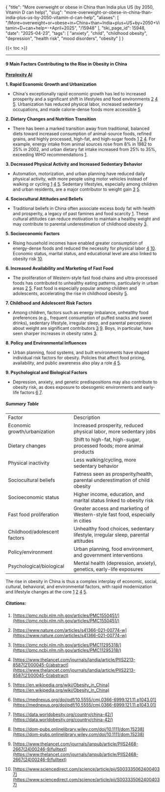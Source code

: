 {
    "title": "More overweight or obese in China than India plus US (by 2050, Vitamin D can help)",
    "slug": "more-overweight-or-obese-in-china-than-india-plus-us-by-2050-vitamin-d-can-help",
    "aliases": [
        "/More+overweight+or+obese+in+China+than+India+plus+US+by+2050+Vitamin+D+can+help+-+April+2025",
        "/15948"
    ],
    "tiki_page_id": 15948,
    "date": "2025-04-23",
    "tags": [
        "anxiety",
        "child",
        "childhood obesity",
        "depression",
        "health risk",
        "mood disorders",
        "obesity"
    ]
}


{{< toc >}}

---

#### 9 Main Factors Contributing to the Rise in Obesity in China

 **[Perplexity AI](https://www.perplexity.ai/search/please-tell-me-about-obesity-t-wK7c0DGeQ6WX.t7SO01BKA)** 

 **1. Rapid Economic Growth and Urbanization** 

* China's exceptionally rapid economic growth has led to increased prosperity and a significant shift in lifestyles and food environments [2](https://www.nature.com/articles/s41366-021-00774-w) [4](https://www.thelancet.com/journals/landia/article/PIIS2213-8587(21)00045-0/abstract) [5](https://en.wikipedia.org/wiki/Obesity_in_China). Urbanization has reduced physical labor, increased sedentary occupations, and made calorie-dense foods more accessible [5](https://en.wikipedia.org/wiki/Obesity_in_China).

 **2. Dietary Changes and Nutrition Transition** 

* There has been a marked transition away from traditional, balanced diets toward increased consumption of animal-source foods, refined grains, and highly processed, high-fat, and high-sugar foods [1](https://pmc.ncbi.nlm.nih.gov/articles/PMC1550451/) [2](https://www.nature.com/articles/s41366-021-00774-w) [4](https://www.thelancet.com/journals/landia/article/PIIS2213-8587(21)00045-0/abstract). For example, energy intake from animal sources rose from 8% in 1982 to 25% in 2002, and urban dietary fat intake increased from 25% to 35%, exceeding WHO recommendations [1](https://pmc.ncbi.nlm.nih.gov/articles/PMC1550451/).

 **3. Decreased Physical Activity and Increased Sedentary Behavior** 

* Automation, motorization, and urban planning have reduced daily physical activity, with more people using motor vehicles instead of walking or cycling [1](https://pmc.ncbi.nlm.nih.gov/articles/PMC1550451/) [4](https://www.thelancet.com/journals/landia/article/PIIS2213-8587(21)00045-0/abstract) [5](https://en.wikipedia.org/wiki/Obesity_in_China). Sedentary lifestyles, especially among children and urban residents, are a major contributor to weight gain [3](https://pmc.ncbi.nlm.nih.gov/articles/PMC11295318/) [5](https://en.wikipedia.org/wiki/Obesity_in_China).

 **4. Sociocultural Attitudes and Beliefs** 

* Traditional beliefs in China often associate excess body fat with health and prosperity, a legacy of past famines and food scarcity [1](https://pmc.ncbi.nlm.nih.gov/articles/PMC1550451/). These cultural attitudes can reduce motivation to maintain a healthy weight and may contribute to parental underestimation of childhood obesity [3](https://pmc.ncbi.nlm.nih.gov/articles/PMC11295318/).

 **5. Socioeconomic Factors** 

* Rising household incomes have enabled greater consumption of energy-dense foods and reduced the necessity for physical labor [4](https://www.thelancet.com/journals/landia/article/PIIS2213-8587(21)00045-0/abstract) [10](https://www.sciencedirect.com/science/article/pii/S0033350624004037). Economic status, marital status, and educational level are also linked to obesity risk [10](https://www.sciencedirect.com/science/article/pii/S0033350624004037).

 **6. Increased Availability and Marketing of Fast Food** 

* The proliferation of Western-style fast food chains and ultra-processed foods has contributed to unhealthy eating patterns, particularly in urban areas [2](https://www.nature.com/articles/s41366-021-00774-w) [5](https://en.wikipedia.org/wiki/Obesity_in_China). Fast food is especially popular among children and adolescents, accelerating the rise in childhood obesity [5](https://en.wikipedia.org/wiki/Obesity_in_China).

 **7. Childhood and Adolescent Risk Factors** 

* Among children, factors such as energy imbalance, unhealthy food preferences (e.g., frequent consumption of puffed snacks and sweet drinks), sedentary lifestyle, irregular sleep, and parental perceptions about weight are significant contributors [3](https://pmc.ncbi.nlm.nih.gov/articles/PMC11295318/) [9](https://www.thelancet.com/journals/lanpub/article/PIIS2468-2667(24)00246-9/fulltext). Boys, in particular, have seen sharper increases in obesity rates [3](https://pmc.ncbi.nlm.nih.gov/articles/PMC11295318/).

 **8. Policy and Environmental Influences** 

* Urban planning, food systems, and built environments have shaped individual risk factors for obesity. Policies that affect food pricing, availability, and public awareness also play a role [4](https://www.thelancet.com/journals/landia/article/PIIS2213-8587(21)00045-0/abstract) [5](https://en.wikipedia.org/wiki/Obesity_in_China).

 **9. Psychological and Biological Factors** 

* Depression, anxiety, and genetic predispositions may also contribute to obesity risk, as does exposure to obesogenic environments and early-life factors [6](https://mednexus.org/doi/pdf/10.5555/cmj.0366-6999.121.11.p1043.01) [7](https://data.worldobesity.org/country/china-42/).

##### Summary Table

| | |
| --- | --- |
| Factor | Description |
| Economic growth/urbanization | Increased prosperity, reduced physical labor, more sedentary jobs |
| Dietary changes | Shift to high-fat, high-sugar, processed foods; more animal products |
| Physical inactivity | Less walking/cycling, more sedentary behavior |
| Sociocultural beliefs | Fatness seen as prosperity/health, parental underestimation of child obesity |
| Socioeconomic status | Higher income, education, and marital status linked to obesity risk |
| Fast food proliferation | Greater access and marketing of Western-style fast food, especially in cities |
| Childhood/adolescent factors | Unhealthy food choices, sedentary lifestyle, irregular sleep, parental attitudes |
| Policy/environment | Urban planning, food environment, and government interventions |
| Psychological/biological | Mental health (depression, anxiety), genetics, early-life exposures |

The rise in obesity in China is thus a complex interplay of economic, social, cultural, behavioral, and environmental factors, with rapid modernization and lifestyle changes at the core [1](https://pmc.ncbi.nlm.nih.gov/articles/PMC1550451/) [2](https://www.nature.com/articles/s41366-021-00774-w) [4](https://www.thelancet.com/journals/landia/article/PIIS2213-8587(21)00045-0/abstract) [5](https://en.wikipedia.org/wiki/Obesity_in_China).

##### Citations:

1. [https://pmc.ncbi.nlm.nih.gov/articles/PMC1550451/](https://pmc.ncbi.nlm.nih.gov/articles/PMC1550451/)

1. [https://www.nature.com/articles/s41366-021-00774-w](https://www.nature.com/articles/s41366-021-00774-w)

1. [https://pmc.ncbi.nlm.nih.gov/articles/PMC11295318/](https://pmc.ncbi.nlm.nih.gov/articles/PMC11295318/)

1. [https://www.thelancet.com/journals/landia/article/PIIS2213-8587(21)00045-0/abstract](https://www.thelancet.com/journals/landia/article/PIIS2213-8587(21)00045-0/abstract)

1. [https://en.wikipedia.org/wiki/Obesity_in_China](https://en.wikipedia.org/wiki/Obesity_in_China)

1. [https://mednexus.org/doi/pdf/10.5555/cmj.0366-6999.121.11.p1043.01](https://mednexus.org/doi/pdf/10.5555/cmj.0366-6999.121.11.p1043.01)

1. [https://data.worldobesity.org/country/china-42/](https://data.worldobesity.org/country/china-42/)

1. [https://dom-pubs.onlinelibrary.wiley.com/doi/10.1111/dom.15238](https://dom-pubs.onlinelibrary.wiley.com/doi/10.1111/dom.15238)

1. [https://www.thelancet.com/journals/lanpub/article/PIIS2468-2667(24)00246-9/fulltext](https://www.thelancet.com/journals/lanpub/article/PIIS2468-2667(24)00246-9/fulltext)

1. [https://www.sciencedirect.com/science/article/pii/S0033350624004037](https://www.sciencedirect.com/science/article/pii/S0033350624004037)